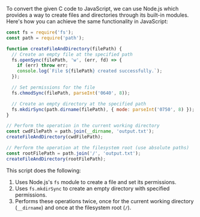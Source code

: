  To convert the given C code to JavaScript, we can use Node.js which provides a way to create files and directories through its built-in modules. Here's how you can achieve the same functionality in JavaScript:

```javascript
const fs = require('fs');
const path = require('path');

function createFileAndDirectory(filePath) {
  // Create an empty file at the specified path
  fs.openSync(filePath, 'w', (err, fd) => {
    if (err) throw err;
    console.log(`File ${filePath} created successfully.`);
  });

  // Set permissions for the file
  fs.chmodSync(filePath, parseInt('0640', 8));

  // Create an empty directory at the specified path
  fs.mkdirSync(path.dirname(filePath), { mode: parseInt('0750', 8) });
}

// Perform the operation in the current working directory
const cwdFilePath = path.join(__dirname, 'output.txt');
createFileAndDirectory(cwdFilePath);

// Perform the operation at the filesystem root (use absolute paths)
const rootFilePath = path.join('/', 'output.txt');
createFileAndDirectory(rootFilePath);
```

This script does the following:
1. Uses Node.js's `fs` module to create a file and set its permissions.
2. Uses `fs.mkdirSync` to create an empty directory with specified permissions.
3. Performs these operations twice, once for the current working directory (`__dirname`) and once at the filesystem root (`/`).
